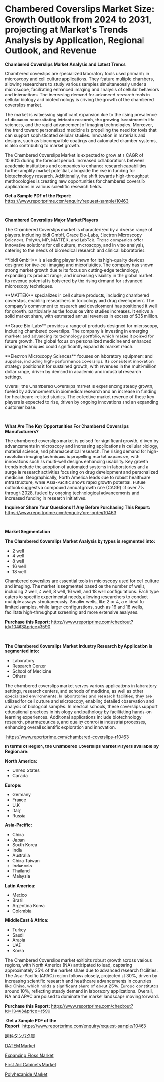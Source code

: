 <p><h1>Chambered Coverslips Market Size: Growth Outlook from 2024 to 2031, projecting at Market's Trends Analysis by Application, Regional Outlook, and Revenue</h1></p><p><strong>Chambered Coverslips Market Analysis and Latest Trends</strong></p>
<p><p>Chambered coverslips are specialized laboratory tools used primarily in microscopy and cell culture applications. They feature multiple chambers, allowing researchers to study various samples simultaneously under a microscope, facilitating enhanced imaging and analysis of cellular behaviors and interactions. The increasing demand for advanced research tools in cellular biology and biotechnology is driving the growth of the chambered coverslips market.</p><p>The market is witnessing significant expansion due to the rising prevalence of diseases necessitating intricate research, the growing investment in life sciences, and the rapid advancement of imaging technologies. Moreover, the trend toward personalized medicine is propelling the need for tools that can support sophisticated cellular studies. Innovation in materials and designs, such as biocompatible coatings and automated chamber systems, is also contributing to market growth.</p><p>The Chambered Coverslips Market is expected to grow at a CAGR of 10.90% during the forecast period. Increased collaborations between academic institutions and companies to enhance research capabilities further amplify market potential, alongside the rise in funding for biotechnology research. Additionally, the shift towards high-throughput methodologies is creating new opportunities for chambered coverslip applications in various scientific research fields.</p></p>
<p><strong>Get a Sample PDF of the Report:&nbsp;</strong> <a href="https://www.reportprime.com/enquiry/request-sample/10463">https://www.reportprime.com/enquiry/request-sample/10463</a></p>
<p>&nbsp;</p>
<p><strong>Chambered Coverslips Major Market Players</strong></p>
<p><p>The Chambered Coverslips market is characterized by a diverse range of players, including ibidi GmbH, Grace Bio-Labs, Electron Microscopy Sciences, PolyAn, MP, MATTEK, and LabTek. These companies offer innovative solutions for cell culture, microscopy, and in vitro analysis, catering to the needs of biomedical research and clinical laboratories.</p><p>**ibidi GmbH** is a leading player known for its high-quality devices designed for live-cell imaging and microfluidics. The company has shown strong market growth due to its focus on cutting-edge technology, expanding its product range, and increasing visibility in the global market. Its revenue potential is bolstered by the rising demand for advanced microscopy techniques.</p><p>**MATTEK** specializes in cell culture products, including chambered coverslips, enabling researchers in toxicology and drug development. The company’s commitment to research and development has positioned it well for growth, particularly as the focus on vitro studies increases. It enjoys a solid market share, with estimated annual revenues in excess of $35 million.</p><p>**Grace Bio-Labs** provides a range of products designed for microscopy, including chambered coverslips. The company is investing in emerging markets and advancing its technology portfolio, which makes it poised for future growth. The global focus on personalized medicine and enhanced imaging techniques could significantly expand its market reach.</p><p>**Electron Microscopy Sciences** focuses on laboratory equipment and supplies, including high-performance coverslips. Its consistent innovation strategy positions it for sustained growth, with revenues in the multi-million dollar range, driven by demand in academic and industrial research settings.</p><p>Overall, the Chambered Coverslips market is experiencing steady growth, fueled by advancements in biomedical research and an increase in funding for healthcare-related studies. The collective market revenue of these key players is expected to rise, driven by ongoing innovations and an expanding customer base.</p></p>
<p>&nbsp;</p>
<p><strong>What Are The Key Opportunities For Chambered Coverslips Manufacturers?</strong></p>
<p><p>The chambered coverslips market is poised for significant growth, driven by advancements in microscopy and increasing applications in cellular biology, material science, and pharmaceutical research. The rising demand for high-resolution imaging techniques is propelling market expansion, with innovations such as multi-well designs enhancing usability. Key growth trends include the adoption of automated systems in laboratories and a surge in research activities focusing on drug development and personalized medicine. Geographically, North America leads due to robust healthcare infrastructure, while Asia-Pacific shows rapid growth potential. Future outlook suggests a compound annual growth rate (CAGR) of over 7% through 2028, fueled by ongoing technological advancements and increased funding in research initiatives.</p></p>
<p><strong>Inquire or Share Your Questions If Any Before Purchasing This Report:</strong> <a href="https://www.reportprime.com/enquiry/pre-order/10463">https://www.reportprime.com/enquiry/pre-order/10463</a></p>
<p>&nbsp;</p>
<p><strong>Market Segmentation</strong></p>
<p><strong>The Chambered Coverslips Market Analysis by types is segmented into:</strong></p>
<p><ul><li>2 well</li><li>4 well</li><li>8 well</li><li>16 well</li><li>18 well</li></ul></p>
<p><p>Chambered coverslips are essential tools in microscopy used for cell culture and imaging. The market is segmented based on the number of wells, including 2 well, 4 well, 8 well, 16 well, and 18 well configurations. Each type caters to specific experimental needs, allowing researchers to conduct multiple assays simultaneously. Smaller wells, like 2 or 4, are ideal for limited samples, while larger configurations, such as 16 and 18 wells, facilitate high-throughput screening and more extensive analyses.</p></p>
<p><strong>Purchase this Report:&nbsp;</strong><a href="https://www.reportprime.com/checkout?id=10463&price=3590">https://www.reportprime.com/checkout?id=10463&price=3590</a></p>
<p>&nbsp;</p>
<p><strong>The Chambered Coverslips Market Industry Research by Application is segmented into:</strong></p>
<p><ul><li>Laboratory</li><li>Research Center</li><li>School of Medicine</li><li>Others</li></ul></p>
<p><p>The chambered coverslips market serves various applications in laboratory settings, research centers, and schools of medicine, as well as other specialized environments. In laboratories and research facilities, they are utilized for cell culture and microscopy, enabling detailed observation and analysis of biological samples. In medical schools, these coverslips support educational practices in histology and pathology by facilitating hands-on learning experiences. Additional applications include biotechnology research, pharmaceuticals, and quality control in industrial processes, enhancing overall scientific exploration and innovation.</p></p>
<p><a href="https://www.reportprime.com/chambered-coverslips-r10463">&nbsp;https://www.reportprime.com/chambered-coverslips-r10463</a></p>
<p><strong>In terms of Region, the Chambered Coverslips Market Players available by Region are:</strong></p>
<p>
    <p> <strong> North America: </strong>
        <ul>
            <li>United States</li>
            <li>Canada</li>
        </ul>
        </p> 
    <p> <strong> Europe: </strong>
        <ul>
            <li>Germany</li>
            <li>France</li>
            <li>U.K.</li>
            <li>Italy</li>
            <li>Russia</li>
        </ul>
        </p> 
    <p> <strong> Asia-Pacific: </strong>
        <ul>
            <li>China</li>
            <li>Japan</li>
            <li>South Korea</li>
            <li>India</li>
            <li>Australia</li>
            <li>China Taiwan</li>
            <li>Indonesia</li>
            <li>Thailand</li>
            <li>Malaysia</li>
        </ul>
        </p> 
    <p> <strong> Latin America: </strong>
        <ul>
            <li>Mexico</li>
            <li>Brazil</li>
            <li>Argentina Korea</li>
            <li>Colombia</li>
        </ul>
        </p> 
    <p> <strong> Middle East & Africa: </strong>
        <ul>
            <li>Turkey</li>
            <li>Saudi</li>
            <li>Arabia</li>
            <li>UAE</li>
            <li>Korea</li>
        </ul>
    </p>
    </p>
<p><p>The Chambered Coverslips market exhibits robust growth across various regions, with North America (NA) anticipated to lead, capturing approximately 35% of the market share due to advanced research facilities. The Asia-Pacific (APAC) region follows closely, projected at 30%, driven by increasing scientific research and healthcare advancements in countries like China, which holds a significant share of about 25%. Europe constitutes around 10%, reflecting steady demand in laboratory applications. Overall, NA and APAC are poised to dominate the market landscape moving forward.</p></p>
<p><strong>Purchase this Report: </strong><a href="https://www.reportprime.com/checkout?id=10463&price=3590">https://www.reportprime.com/checkout?id=10463&price=3590</a></p>
<p>&nbsp;<strong>Get a Sample PDF of the Report:&nbsp;&nbsp;</strong><a href="https://www.reportprime.com/enquiry/request-sample/10463">https://www.reportprime.com/enquiry/request-sample/10463</a></p>
<p><strong></strong></p>
<p><p><a href="https://medium.com/@royfoote921/feed-proteins-market-%E3%81%AF-%E3%82%B3%E3%82%B9%E3%83%88%E7%AE%A1%E7%90%86%E3%81%A8%E5%8A%B9%E7%8E%87%E5%90%91%E4%B8%8A%E3%82%92%E5%84%AA%E5%85%88%E3%81%97%E3%81%BE%E3%81%99-%E3%81%95%E3%82%89%E3%81%AB-%E5%A0%B1%E5%91%8A%E6%9B%B8%E3%81%AF%E5%B8%82%E5%A0%B4%E3%81%AE%E9%9C%80%E8%A6%81%E9%9D%A2%E3%81%A8%E4%BE%9B%E7%B5%A6%E9%9D%A2%E3%81%AE%E4%B8%A1%E6%96%B9%E3%82%92%E3%82%AB%E3%83%90%E3%83%BC%E3%81%97%E3%81%A6%E3%81%84%E3%81%BE%E3%81%99-feed-proteins-%E5%B8%82%E5%A0%B4%E3%81%AF-2024-%E3%81%8B%E3%82%89-95334a545b28">飼料タンパク質</a></p><p><a href="https://issuu.com/reportprime-2/docs/datem-market-size-2030.pptx_c9ae7b7e5a13f2">DATEM Market</a></p><p><a href="https://www.linkedin.com/pulse/expanding-floss-market-size-share-analysis-growth-trends-forecast-3wudf?trackingId=6sUFn1RMTcGS%2BNWGDr8ySg%3D%3D">Expanding Floss Market</a></p><p><a href="https://www.linkedin.com/pulse/first-aid-cabinets-market-size-share-growth-analysis-type-ovrpe?trackingId=2dVLBc6vQM%2BrSIIutIWQDg%3D%3D">First Aid Cabinets Market</a></p><p><a href="https://medium.com/@paullawrence644/the-global-market-overview-of-the-polyhexanide-market-provides-a-unique-perspective-on-the-key-d37f6053bfd2">Polyhexanide Market</a></p></p>